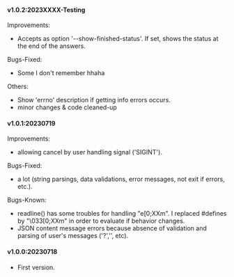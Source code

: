 #### v1.0.2:2023XXXX-Testing

Improvements:

- Accepts as option '--show-finished-status'. If set, shows the status at the end of the answers.
	
Bugs-Fixed:

- Some I don't remember hhaha

Others:

- Show 'errno' description if getting info errors occurs.
- minor changes & code cleaned-up

#### v1.0.1:20230719

Improvements:

- allowing cancel by user handling signal ('SIGINT').
	
Bugs-Fixed:

- a lot (string parsings, data validations, error messages, not exit if errors, etc.).

Bugs-Known:

- readline() has some troubles for handling "e[0;XXm". I replaced #defines by "\033[0;XXm" in order to evaluate if behavior changes.
- JSON content message errors because absence of validation and parsing of user's messages ('?','\', etc). 

#### v1.0.0:20230718

- First version.
